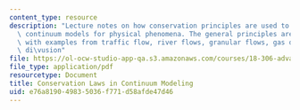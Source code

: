 ```yaml
---
content_type: resource
description: "Lecture notes on how conservation principles are used to obtain (phenomenological)\
  \ continuum models for physical phenomena. The general principles are presented,\
  \ with examples from traffic flow, river flows, granular flows, gas dynamics, and\
  \ di\vusion"
file: https://ol-ocw-studio-app-qa.s3.amazonaws.com/courses/18-306-advanced-partial-differential-equations-with-applications-fall-2009/e76a819049835036f771d58afde47d46_MIT18_306f09_lec23_Conservation_Laws.pdf
file_type: application/pdf
resourcetype: Document
title: Conservation Laws in Continuum Modeling
uid: e76a8190-4983-5036-f771-d58afde47d46
---
```

